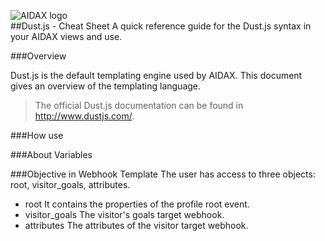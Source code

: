 ![AIDAX logo](https://raw.githubusercontent.com/astfarias/aidax/master/files/logo/logo2-less.png)  
##Dust.js - Cheat Sheet
A quick reference guide for the Dust.js syntax in your AIDAX views and use.

###Overview

Dust.js is the default templating engine used by AIDAX. This document gives an overview of the templating language.

> The official Dust.js documentation can be found in http://www.dustjs.com/.

###How use

###About Variables

###Objective in Webhook Template
The user has access to three objects: root, visitor_goals, attributes.

 - root
It contains the properties of the profile root event.
 - visitor_goals
The visitor's goals target webhook.
 - attributes
The attributes of the visitor target webhook.
